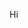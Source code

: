 Hi


<!---
Makyona/Makyona is a ✨ special ✨ repository because its `README.md` (this file) appears on your GitHub profile.
You can click the Preview link to take a look at your changes.
--->
